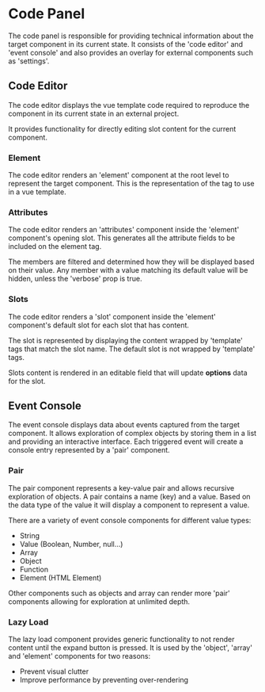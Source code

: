 # Code Panel

The code panel is responsible for providing technical information about the target component in its current state.
It consists of the 'code editor' and 'event console' and also provides an overlay for external components
such as 'settings'.

## Code Editor

The code editor displays the vue template code required to reproduce 
the component in its current state in an external project.

It provides functionality for directly editing slot content for the current component.

### Element

The code editor renders an 'element' component at the root level to represent the target component.
This is the representation of the tag to use in a vue template.

### Attributes

The code editor renders an 'attributes' component inside the 'element' component's opening slot.
This generates all the attribute fields to be included on the element tag.

The members are filtered and determined how they will be displayed based on their value.
Any member with a value matching its default value will be hidden, unless the 'verbose' prop is true.

### Slots

The code editor renders a 'slot' component inside the 'element' component's default slot for each
slot that has content.

The slot is represented by displaying the content wrapped by 'template' tags that match the slot name.
The default slot is not wrapped by 'template' tags.

Slots content is rendered in an editable field that will update **options** data for the slot.

## Event Console

The event console displays data about events captured from the target component. 
It allows exploration of complex objects by storing them in a list and providing an interactive interface.
Each triggered event will create a console entry represented by a 'pair' component.

### Pair

The pair component represents a key-value pair and allows recursive exploration of objects.
A pair contains a name (key) and a value. Based on the data type of the value it will display a 
component to represent a value.

There are a variety of event console components for different value types:
* String
* Value (Boolean, Number, null...)
* Array
* Object
* Function
* Element (HTML Element)

Other components such as objects and array can render more 'pair' components allowing for
 exploration at unlimited depth.

### Lazy Load

The lazy load component provides generic functionality to not render content until the expand button is pressed.
It is used by the 'object', 'array' and 'element' components for two reasons:
* Prevent visual clutter
* Improve performance by preventing over-rendering
